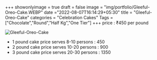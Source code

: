 +++
showonlyimage = true
draft = false
image = "img/portfolio/Gleeful-Oreo-Cake.WEBP"
date ="2022-08-07T16:14:29+05:30"
title = "Gleeful-Oreo-Cake"
categories = "Celebration Cakes"
Tags = ["Chocolate","Round","Half Kg","One Tier"]
+++
price : ₹450 per pound
<!--more-->
![Gleeful-Oreo-Cake](/img/portfolio/Gleeful-Oreo-Cake.WEBP)
* 1 pound cake price serves 8-10 persons : 450
* 2 pound cake price serves 10-20 persons : 900
* 3 pound cake price serves 20-30 persons : 1350

